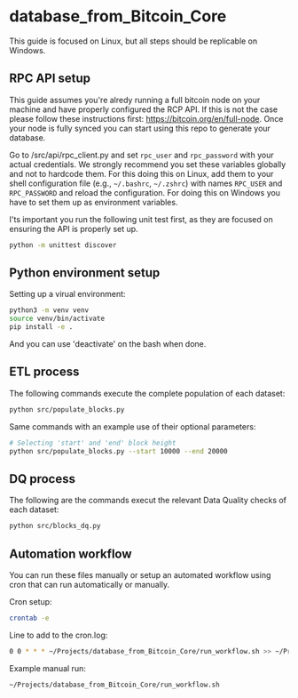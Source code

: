 # database_from_Bitcoin_Core

This guide is focused on Linux, but all steps should be replicable on Windows.

## RPC API setup 

This guide assumes you're alredy running a full bitcoin node on your machine and have properly configured the RCP API. If this is not the case please follow these instructions first: https://bitcoin.org/en/full-node. Once your node is fully synced you can start using this repo to generate your database. 

Go to /src/api/rpc_client.py and set `rpc_user` and `rpc_password` with your actual credentials. We strongly recommend you set these variables globally and not to hardcode them. For this doing this on Linux, add them to your shell configuration file (e.g., `~/.bashrc`, `~/.zshrc`) with names `RPC_USER` and `RPC_PASSWORD` and reload the configuration. For doing this on Windows you have to set them up as environment variables.

I'ts important you run the following unit test first, as they are focused on ensuring the API is properly set up. 

```bash
python -m unittest discover
```
## Python environment setup

Setting up a virual environment:
```bash
python3 -m venv venv
source venv/bin/activate
pip install -e . 
```

And you can use 'deactivate' on the bash when done.

## ETL process
The following commands execute the complete population of each dataset:

```bash
python src/populate_blocks.py 
```
Same commands with an example use of their optional parameters:

```bash
# Selecting 'start' and 'end' block height
python src/populate_blocks.py --start 10000 --end 20000 
```

## DQ process
The following are the commands execut the relevant Data Quality checks of each dataset:

```bash
python src/blocks_dq.py 
```

## Automation workflow

You can run these files manually or setup an automated workflow using cron that can run automatically or manually.

Cron setup:
```bash
crontab -e
```
Line to add to the cron.log:
```bash
0 0 * * * ~/Projects/database_from_Bitcoin_Core/run_workflow.sh >> ~/Projects/database_from_Bitcoin_Core/cron.log 2>&1
```

Example manual run:
```bash
~/Projects/database_from_Bitcoin_Core/run_workflow.sh
```